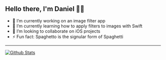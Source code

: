 ## Hello there, I'm Daniel 👋🏼

- 🔭 I’m currently working on an image filter app
- 🌱 I’m currently learning how to apply filters to images with Swift
- 👯 I’m looking to collaborate on iOS projects
- ⚡ Fun fact: Spaghetto is the signular form of Spaghetti

---

[![Github Stats](https://github-readme-stats.vercel.app/api?username=hebrasco&count_private=true&show_icons=true)](https://github.com/anuraghazra/github-readme-stats)

<!--

---

[![Top Languages](https://github-readme-stats.vercel.app/api/top-langs/?username=hebrasco)](https://github.com/anuraghazra/github-readme-stats)
-->

<!--
**Hebrasco/Hebrasco** is a ✨ _special_ ✨ repository because its `README.md` (this file) appears on your GitHub profile.

Here are some ideas to get you started:

- 🔭 I’m currently working on ...
- 🌱 I’m currently learning ...
- 👯 I’m looking to collaborate on ...
- 🤔 I’m looking for help with ...
- 💬 Ask me about ...
- 📫 How to reach me: ...
- 😄 Pronouns: ...
- ⚡ Fun fact: ...
-->
